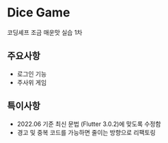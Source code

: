 # Dice Game

코딩셰프 조금 매운맛 실습 1차

## 주요사항

* 로그인 기능
* 주사위 게임

## 특이사항

* 2022.06 기준 최신 문법 (Flutter 3.0.2)에 맞도록 수정함
* 경고 및 중복 코드를 가능하면 줄이는 방향으로 리팩토링
